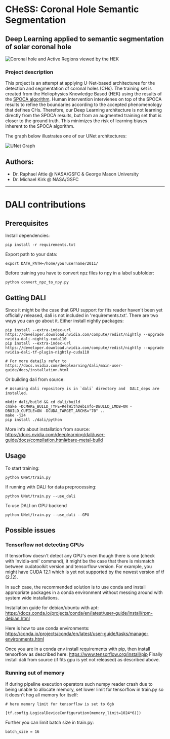 # CHeSS: Coronal Hole Semantic Segmentation

## Deep Learning applied to semantic segmentation of solar coronal hole

![Coronal hole and Active Regions viewed by the HEK](images/2018_04_07_00_36_12_AIA_193.png)

### Project description

This project is an attempt at applying U-Net-based architectures for the detection and segmentation of coronal holes (CHs).
The training set is created from the Heliophysics Knowledge Based (HEK) using the results of the [SPOCA algorithm](https://www.aanda.org/articles/aa/abs/2014/01/aa21243-13/aa21243-13.html).
Human intervention intervienes on top of the SPOCA results to refine the boundaries according to the accepted phenomenology that defines CHs.
Therefore, our Deep Learning architecture is not learning directly from the SPOCA results, but from an augmented training set that is closer to the ground truth.
This minimizes the risk of learning biases inherent to the SPOCA algorithm.

The graph below illustrates one of our UNet architectures:

![UNet Graph](images/U-Net_graph_same.png)


## Authors:
- Dr. Raphael Attie @ NASA/GSFC & George Mason University
- Dr. Michael Kirk @ NASA/GSFC

---
# DALI contributions
## Prerequisites
Install dependencies:
```
pip install -r requirements.txt
```
Export path to your data:
```
export DATA_PATH=/home/yourusername/2011/
```

Before training you have to convert npz files to npy in a label subfolder:
```
python convert_npz_to_npy.py
```
## Getting DALI
Since it might be the case that GPU support for fits reader haven't been yet officially released, dali is not included in 'requirements.txt'.
There are two ways you can go about it. Either install nightly packages:
```
pip install --extra-index-url https://developer.download.nvidia.com/compute/redist/nightly --upgrade nvidia-dali-nightly-cuda110
pip install --extra-index-url https://developer.download.nvidia.com/compute/redist/nightly --upgrade nvidia-dali-tf-plugin-nightly-cuda110

# For more details refer to https://docs.nvidia.com/deeplearning/dali/main-user-guide/docs/installation.html 
```

Or building dali from source:
```
# Assuming dali repository is in `dali` directory and  DALI_deps are installed.

mkdir dali/build && cd dali/build
cmake -DCMAKE_BUILD_TYPE=RelWithDebInfo-DBUILD_LMDB=ON -DBUILD_CUFILE=ON -DCUDA_TARGET_ARCHS="70" ..
make -j24
pip install ./dali/python
```
More info about installation from source:
https://docs.nvidia.com/deeplearning/dali/user-guide/docs/compilation.html#bare-metal-build

## Usage

To start training:
```
python UNet/train.py
```
If running with DALI for data preprocessing:
```
python UNet/train.py --use_dali
```
To use DALI on GPU backend
```
python UNet/train.py --use_dali --GPU
```
## Possible issues

### Tensorflow not detecting GPUs
If tensorflow doesn't detect any GPU's even though there is one (check with 'nvidia-smi' command),
it might be the case that there is mismatch between cudatoolkit version and tensorflow version.
For example, you might have CUDA 12.1 which is yet not supported by the newest version of tf (2.12).

In such case, the recommended solution is to use conda and install appropriate packages in
a conda environment without messing around with system wide installations.

Installation guide for debian/ubuntu with apt:
https://docs.conda.io/projects/conda/en/latest/user-guide/install/rpm-debian.html

Here is how to use conda environments:
https://conda.io/projects/conda/en/latest/user-guide/tasks/manage-environments.html

Once you are in a conda env install requirements with pip, then
install tensorflow as described here: https://www.tensorflow.org/install/pip
Finally install dali from source (if fits gpu is yet not released) as described above.

### Running out of memory
If during pipeline execution operators such numpy reader crash due to being unable to
allocate memory, set lower limit for tensorflow in train.py so it doesn't hog all memory for itself:
```
# here memory limit for tensorflow is set to 6gb
            [tf.config.LogicalDeviceConfiguration(memory_limit=1024*6)])
```
Further you can limit batch size in train.py:
```
batch_size = 16
```